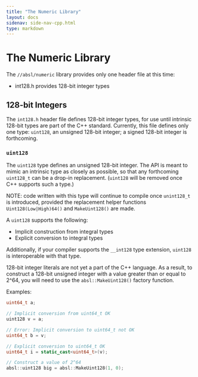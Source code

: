 ```yaml
---
title: "The Numeric Library"
layout: docs
sidenav: side-nav-cpp.html
type: markdown
---
```


# The Numeric Library

The `//absl/numeric` library provides only one header file at this time:

* int128.h provides 128-bit integer types

## 128-bit Integers

The `int128.h` header file defines 128-bit integer types, for use until
intrinsic 128-bit types are part of the C++ standard. Currently, this file
defines only one type: `uint128`, an unsigned 128-bit integer; a signed 128-bit
integer is forthcoming.

### `uint128`

The `uint128` type defines an unsigned 128-bit integer. The API is meant to
mimic an intrinsic type as closely as possible, so that any forthcoming
`uint128_t` can be a drop-in replacement. (`uint128` will be removed once C++
supports such a type.)

NOTE: code written with this type will continue to compile once `unint128_t`
is introduced, provided the replacement helper functions `Uint128(Low|High)64()`
and `MakeUint128()` are made.

A `uint128` supports the following:

* Implicit construction from integral types
* Explicit conversion to integral types

Additionally, if your compiler supports the `__int128` type extension, `uint128`
is interoperable with that type.

128-bit integer literals are not yet a part of the C++ language. As a result,
to construct a 128-bit unsigned integer with a value greater than or equal to
2^64, you will need to use the `absl::MakeUint128()` factory function.

Examples:

```cpp
uint64_t a;

// Implicit conversion from uint64_t OK
uint128 v = a;

// Error: Implicit conversion to uint64_t not OK
uint64_t b = v;

// Explicit conversion to uint64_t OK
uint64_t i = static_cast<uint64_t>(v);

// Construct a value of 2^64
absl::uint128 big = absl::MakeUint128(1, 0);
```
